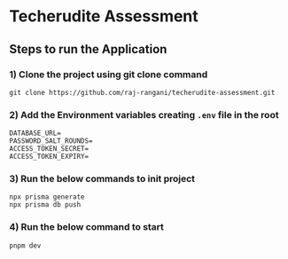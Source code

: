 # Techerudite Assessment

## Steps to run the Application

### 1) Clone the project using git clone command

```git
git clone https://github.com/raj-rangani/techerudite-assessment.git
```

### 2) Add the Environment variables creating `.env` file in the root

```
DATABASE_URL=
PASSWORD_SALT_ROUNDS=
ACCESS_TOKEN_SECRET=
ACCESS_TOKEN_EXPIRY=
```

### 3) Run the below commands to init project

```
npx prisma generate
npx prisma db push
```

### 4) Run the below command to start

```
pnpm dev
```
